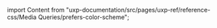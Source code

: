 
import Content from "uxp-documentation/src/pages/uxp-ref/reference-css/Media Queries/prefers-color-scheme";

<Content query="product=xd"/>
